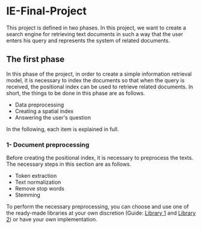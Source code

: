 # IE-Final-Project

This project is defined in two phases. In this project, we want to create a search engine for retrieving text documents in such a way that the user enters his query and represents the system of related documents.

## The first phase
In this phase of the project, in order to create a simple information retrieval model, it is necessary to index the documents so that when the query is received, the positional index can be used to retrieve related documents. In short, the things to be done in this phase are as follows.
- Data preprocessing
- Creating a spatial index
- Answering the user's question

In the following, each item is explained in full.

### 1- Document preprocessing

Before creating the positional index, it is necessary to preprocess the texts. The necessary steps in this section are as follows.
- Token extraction
- Text normalization
- Remove stop words
- Stemming

To perform the necessary preprocessing, you can choose and use one of the ready-made libraries at your own discretion (Guide: [Library 1](https://github.com/ICTRC/Parsivar) and [Library 2](https://github.com/roshan-research/hazm)) or have your own implementation.
